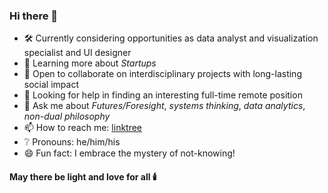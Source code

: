 ### Hi there 👋

<!--
**SinaStB/SinaStB** is a ✨ _special_ ✨ repository because its `README.md` (this file) appears on your GitHub profile.
-->

- 🛠️ Currently considering opportunities as data analyst and visualization specialist and UI designer
- 🌱 Learning more about *Startups*
- 🔭 Open to collaborate on interdisciplinary projects with long-lasting social impact
- 🤔 Looking for help in finding an interesting full-time remote position
- 💬 Ask me about *Futures/Foresight*, *systems thinking*, *data analytics*, *non-dual philosophy*
- 📫 How to reach me: [linktree](https://linktr.ee/sinasb)
- ❔ Pronouns: he/him/his
- 😄 Fun fact: I embrace the mystery of not-knowing!

#### May there be light and love for all 🕯️
